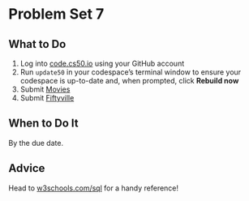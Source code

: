 # Problem Set 7

## What to Do

1. Log into [code.cs50.io](https://code.cs50.io/) using your GitHub account
2. Run `update50` in your codespace’s terminal window to ensure your codespace is up-to-date and, when prompted, click **Rebuild now**
3. Submit [Movies](./movies.md)
4. Submit [Fiftyville](./fiftyville.md)

## When to Do It

By the due date.

## Advice

Head to [w3schools.com/sql](https://www.w3schools.com/sql/) for a handy reference!